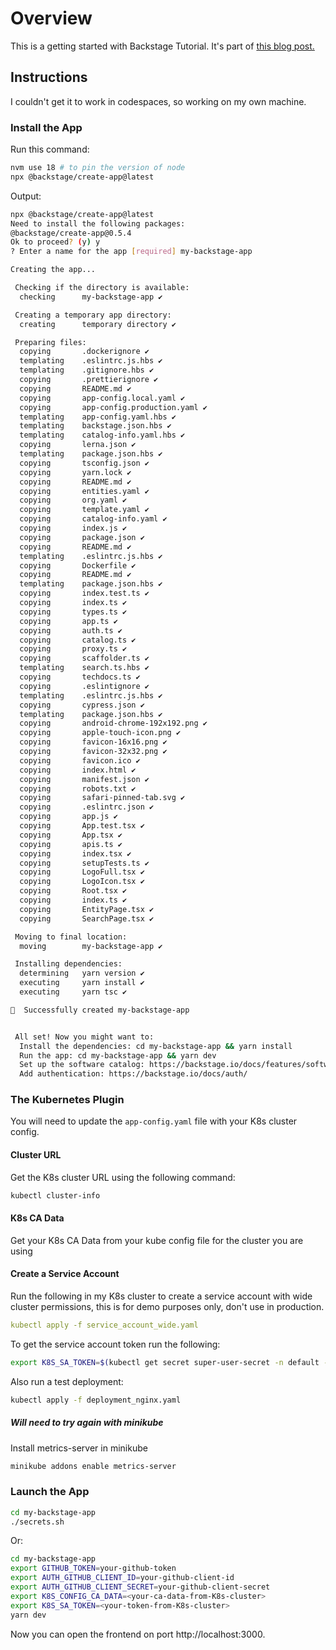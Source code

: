 # Overview

This is a getting started with Backstage Tutorial. It's part of [this blog post.](https://tekanaid.com/posts/unlocking-developer-bliss-a-first-look-at-backstage-io)

## Instructions

I couldn't get it to work in codespaces, so working on my own machine.

### Install the App

Run this command:

```bash
nvm use 18 # to pin the version of node
npx @backstage/create-app@latest
```

Output:

```bash
npx @backstage/create-app@latest
Need to install the following packages:
@backstage/create-app@0.5.4
Ok to proceed? (y) y
? Enter a name for the app [required] my-backstage-app

Creating the app...

 Checking if the directory is available:
  checking      my-backstage-app ✔ 

 Creating a temporary app directory:
  creating      temporary directory ✔ 

 Preparing files:
  copying       .dockerignore ✔ 
  templating    .eslintrc.js.hbs ✔ 
  templating    .gitignore.hbs ✔ 
  copying       .prettierignore ✔ 
  copying       README.md ✔ 
  copying       app-config.local.yaml ✔ 
  copying       app-config.production.yaml ✔ 
  templating    app-config.yaml.hbs ✔ 
  templating    backstage.json.hbs ✔ 
  templating    catalog-info.yaml.hbs ✔ 
  copying       lerna.json ✔ 
  templating    package.json.hbs ✔ 
  copying       tsconfig.json ✔ 
  copying       yarn.lock ✔ 
  copying       README.md ✔ 
  copying       entities.yaml ✔ 
  copying       org.yaml ✔ 
  copying       template.yaml ✔ 
  copying       catalog-info.yaml ✔ 
  copying       index.js ✔ 
  copying       package.json ✔ 
  copying       README.md ✔ 
  templating    .eslintrc.js.hbs ✔ 
  copying       Dockerfile ✔ 
  copying       README.md ✔ 
  templating    package.json.hbs ✔ 
  copying       index.test.ts ✔ 
  copying       index.ts ✔ 
  copying       types.ts ✔ 
  copying       app.ts ✔ 
  copying       auth.ts ✔ 
  copying       catalog.ts ✔ 
  copying       proxy.ts ✔ 
  copying       scaffolder.ts ✔ 
  templating    search.ts.hbs ✔ 
  copying       techdocs.ts ✔ 
  copying       .eslintignore ✔ 
  templating    .eslintrc.js.hbs ✔ 
  copying       cypress.json ✔ 
  templating    package.json.hbs ✔ 
  copying       android-chrome-192x192.png ✔ 
  copying       apple-touch-icon.png ✔ 
  copying       favicon-16x16.png ✔ 
  copying       favicon-32x32.png ✔ 
  copying       favicon.ico ✔ 
  copying       index.html ✔ 
  copying       manifest.json ✔ 
  copying       robots.txt ✔ 
  copying       safari-pinned-tab.svg ✔ 
  copying       .eslintrc.json ✔ 
  copying       app.js ✔ 
  copying       App.test.tsx ✔ 
  copying       App.tsx ✔ 
  copying       apis.ts ✔ 
  copying       index.tsx ✔ 
  copying       setupTests.ts ✔ 
  copying       LogoFull.tsx ✔ 
  copying       LogoIcon.tsx ✔ 
  copying       Root.tsx ✔ 
  copying       index.ts ✔ 
  copying       EntityPage.tsx ✔ 
  copying       SearchPage.tsx ✔ 

 Moving to final location:
  moving        my-backstage-app ✔ 

 Installing dependencies:
  determining   yarn version ✔ 
  executing     yarn install ✔ 
  executing     yarn tsc ✔ 

🥇  Successfully created my-backstage-app


 All set! Now you might want to:
  Install the dependencies: cd my-backstage-app && yarn install
  Run the app: cd my-backstage-app && yarn dev
  Set up the software catalog: https://backstage.io/docs/features/software-catalog/configuration
  Add authentication: https://backstage.io/docs/auth/
```


### The Kubernetes Plugin

You will need to update the `app-config.yaml` file with your K8s cluster config.

#### Cluster URL

Get the K8s cluster URL using the following command:

```bash
kubectl cluster-info
```

#### K8s CA Data

Get your K8s CA Data from your kube config file for the cluster you are using

#### Create a Service Account

Run the following in my K8s cluster to create a service account with wide cluster permissions, this is for demo purposes only, don't use in production.

```yaml
kubectl apply -f service_account_wide.yaml
```

To get the service account token run the following:
```bash
export K8S_SA_TOKEN=$(kubectl get secret super-user-secret -n default -o jsonpath="{.data.token}" | base64 --decode)
```

Also run a test deployment:

```bash
kubectl apply -f deployment_nginx.yaml
```

##### Will need to try again with minikube

Install metrics-server in minikube

```bash
minikube addons enable metrics-server
```

### Launch the App

```bash
cd my-backstage-app
./secrets.sh
```

Or:

```bash
cd my-backstage-app
export GITHUB_TOKEN=your-github-token
export AUTH_GITHUB_CLIENT_ID=your-github-client-id
export AUTH_GITHUB_CLIENT_SECRET=your-github-client-secret
export K8S_CONFIG_CA_DATA=<your-ca-data-from-K8s-cluster>
export K8S_SA_TOKEN=<your-token-from-K8s-cluster>
yarn dev
```

Now you can open the frontend on port http://localhost:3000. 